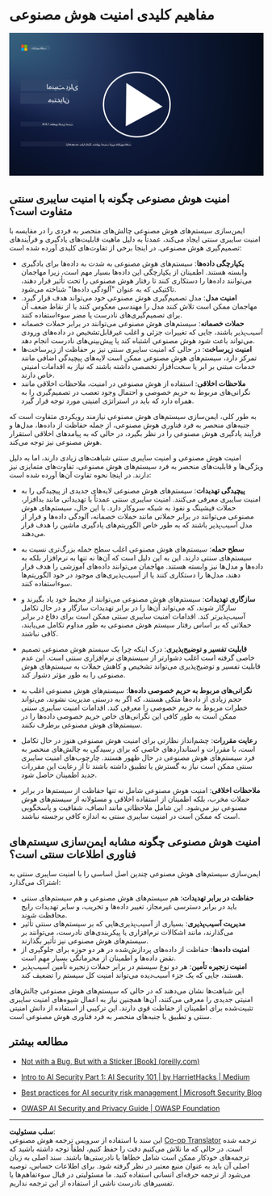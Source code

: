 <!--
CO_OP_TRANSLATOR_METADATA:
{
  "original_hash": "66b61d96936cf25d20fcb411d4ce5227",
  "translation_date": "2025-09-03T18:06:32+00:00",
  "source_file": "8.1 AI security key concepts.md",
  "language_code": "fa"
}
-->
# مفاهیم کلیدی امنیت هوش مصنوعی

[![تماشای ویدیو](../../translated_images/8-1_placeholder.00bf95633da13ca44348bde620f848337ccbd7ae4022459eab1df7f37421ba4e.fa.png)](https://learn-video.azurefd.net/vod/player?id=ba44f5f7-9b47-462f-9aa5-13e2b71f4998)

## امنیت هوش مصنوعی چگونه با امنیت سایبری سنتی متفاوت است؟

ایمن‌سازی سیستم‌های هوش مصنوعی چالش‌های منحصر به فردی را در مقایسه با امنیت سایبری سنتی ایجاد می‌کند، عمدتاً به دلیل ماهیت قابلیت‌های یادگیری و فرآیندهای تصمیم‌گیری هوش مصنوعی. در اینجا برخی از تفاوت‌های کلیدی آورده شده است:

-   **یکپارچگی داده‌ها**: سیستم‌های هوش مصنوعی به شدت به داده‌ها برای یادگیری وابسته هستند. اطمینان از یکپارچگی این داده‌ها بسیار مهم است، زیرا مهاجمان می‌توانند داده‌ها را دستکاری کنند تا رفتار هوش مصنوعی را تحت تأثیر قرار دهند، تاکتیکی که به عنوان "آلودگی داده‌ها" شناخته می‌شود.
-   **امنیت مدل**: مدل تصمیم‌گیری هوش مصنوعی خود می‌تواند هدف قرار گیرد. مهاجمان ممکن است تلاش کنند مدل را مهندسی معکوس کنند یا از نقاط ضعف آن برای تصمیم‌گیری‌های نادرست یا مضر سوءاستفاده کنند.
-   **حملات خصمانه**: سیستم‌های هوش مصنوعی می‌توانند در برابر حملات خصمانه آسیب‌پذیر باشند، جایی که تغییرات جزئی و اغلب غیرقابل‌تشخیص در داده‌های ورودی می‌تواند باعث شود هوش مصنوعی اشتباه کند یا پیش‌بینی‌های نادرست انجام دهد.
-   **امنیت زیرساخت**: در حالی که امنیت سایبری سنتی نیز بر حفاظت از زیرساخت‌ها تمرکز دارد، سیستم‌های هوش مصنوعی ممکن است لایه‌های پیچیدگی اضافی مانند خدمات مبتنی بر ابر یا سخت‌افزار تخصصی داشته باشند که نیاز به اقدامات امنیتی خاص دارند.
-   **ملاحظات اخلاقی**: استفاده از هوش مصنوعی در امنیت، ملاحظات اخلاقی مانند نگرانی‌های مربوط به حریم خصوصی و احتمال وجود تعصب در تصمیم‌گیری را به همراه دارد که باید در استراتژی امنیتی مورد توجه قرار گیرد.

به طور کلی، ایمن‌سازی سیستم‌های هوش مصنوعی نیازمند رویکردی متفاوت است که جنبه‌های منحصر به فرد فناوری هوش مصنوعی، از جمله حفاظت از داده‌ها، مدل‌ها و فرآیند یادگیری هوش مصنوعی را در نظر بگیرد، در حالی که به پیامدهای اخلاقی استقرار هوش مصنوعی نیز توجه می‌کند.

امنیت هوش مصنوعی و امنیت سایبری سنتی شباهت‌های زیادی دارند، اما به دلیل ویژگی‌ها و قابلیت‌های منحصر به فرد سیستم‌های هوش مصنوعی، تفاوت‌های متمایزی نیز دارند. در اینجا نحوه تفاوت آن‌ها آورده شده است:

- **پیچیدگی تهدیدات**: سیستم‌های هوش مصنوعی لایه‌های جدیدی از پیچیدگی را به امنیت سایبری معرفی می‌کنند. امنیت سایبری سنتی عمدتاً با تهدیداتی مانند بدافزار، حملات فیشینگ و نفوذ به شبکه سروکار دارد. با این حال، سیستم‌های هوش مصنوعی می‌توانند در برابر حملاتی مانند حملات خصمانه، آلودگی داده‌ها و فرار از مدل آسیب‌پذیر باشند که به طور خاص الگوریتم‌های یادگیری ماشین را هدف قرار می‌دهند.

- **سطح حمله**: سیستم‌های هوش مصنوعی اغلب سطح حمله بزرگ‌تری نسبت به سیستم‌های سنتی دارند. این به این دلیل است که آن‌ها نه تنها به نرم‌افزار بلکه به داده‌ها و مدل‌ها نیز وابسته هستند. مهاجمان می‌توانند داده‌های آموزشی را هدف قرار دهند، مدل‌ها را دستکاری کنند یا از آسیب‌پذیری‌های موجود در خود الگوریتم‌ها سوءاستفاده کنند.

- **سازگاری تهدیدات**: سیستم‌های هوش مصنوعی می‌توانند از محیط خود یاد بگیرند و سازگار شوند، که می‌تواند آن‌ها را در برابر تهدیدات سازگار و در حال تکامل آسیب‌پذیرتر کند. اقدامات امنیت سایبری سنتی ممکن است برای دفاع در برابر حملاتی که بر اساس رفتار سیستم هوش مصنوعی به طور مداوم تکامل می‌یابند، کافی نباشند.

- **قابلیت تفسیر و توضیح‌پذیری**: درک اینکه چرا یک سیستم هوش مصنوعی تصمیم خاصی گرفته است اغلب دشوارتر از سیستم‌های نرم‌افزاری سنتی است. این عدم قابلیت تفسیر و توضیح‌پذیری می‌تواند تشخیص و کاهش حملات به سیستم‌های هوش مصنوعی را به طور مؤثر دشوار کند.

- **نگرانی‌های مربوط به حریم خصوصی داده‌ها**: سیستم‌های هوش مصنوعی اغلب به حجم زیادی از داده‌ها متکی هستند، که اگر به درستی مدیریت نشوند، می‌تواند خطرات مربوط به حریم خصوصی را معرفی کند. اقدامات امنیت سایبری سنتی ممکن است به طور کافی این نگرانی‌های خاص حریم خصوصی داده‌ها را در سیستم‌های هوش مصنوعی برطرف نکنند.

- **رعایت مقررات**: چشم‌انداز نظارتی برای امنیت هوش مصنوعی هنوز در حال تکامل است، با مقررات و استانداردهای خاصی که برای رسیدگی به چالش‌های منحصر به فرد سیستم‌های هوش مصنوعی در حال ظهور هستند. چارچوب‌های امنیت سایبری سنتی ممکن است نیاز به گسترش یا تطبیق داشته باشند تا از رعایت این مقررات جدید اطمینان حاصل شود.

- **ملاحظات اخلاقی**: امنیت هوش مصنوعی شامل نه تنها حفاظت از سیستم‌ها در برابر حملات مخرب، بلکه اطمینان از استفاده اخلاقی و مسئولانه از سیستم‌های هوش مصنوعی نیز می‌شود. این شامل ملاحظاتی مانند انصاف، شفافیت و پاسخگویی است که ممکن است در امنیت سایبری سنتی به اندازه کافی برجسته نباشند.

## امنیت هوش مصنوعی چگونه مشابه ایمن‌سازی سیستم‌های فناوری اطلاعات سنتی است؟

ایمن‌سازی سیستم‌های هوش مصنوعی چندین اصل اساسی را با امنیت سایبری سنتی به اشتراک می‌گذارد:

-   **حفاظت در برابر تهدیدات**: هم سیستم‌های هوش مصنوعی و هم سیستم‌های سنتی باید در برابر دسترسی غیرمجاز، تغییر داده‌ها و تخریب، و سایر تهدیدات رایج محافظت شوند.
-   **مدیریت آسیب‌پذیری**: بسیاری از آسیب‌پذیری‌هایی که بر سیستم‌های سنتی تأثیر می‌گذارند، مانند اشکالات نرم‌افزاری یا پیکربندی‌های نادرست، می‌توانند بر سیستم‌های هوش مصنوعی نیز تأثیر بگذارند.
-   **امنیت داده‌ها**: حفاظت از داده‌های پردازش‌شده در هر دو حوزه برای جلوگیری از نقض داده‌ها و اطمینان از محرمانگی بسیار مهم است.
-   **امنیت زنجیره تأمین**: هر دو نوع سیستم در برابر حملات زنجیره تأمین آسیب‌پذیر هستند، جایی که یک جزء آسیب‌دیده می‌تواند امنیت کل سیستم را تضعیف کند.

این شباهت‌ها نشان می‌دهند که در حالی که سیستم‌های هوش مصنوعی چالش‌های امنیتی جدیدی را معرفی می‌کنند، آن‌ها همچنین نیاز به اعمال شیوه‌های امنیت سایبری تثبیت‌شده برای اطمینان از حفاظت قوی دارند. این ترکیبی از استفاده از دانش امنیتی سنتی و تطبیق با جنبه‌های منحصر به فرد فناوری هوش مصنوعی است.

## مطالعه بیشتر

- [Not with a Bug, But with a Sticker [Book] (oreilly.com)](https://www.oreilly.com/library/view/not-with-a/9781119883982/)
   
- [Intro to AI Security Part 1: AI Security 101 | by HarrietHacks | Medium](https://medium.com/@harrietfarlow/intro-to-ai-security-part-1-ai-security-101-b8662a9efe5)
   
- [Best practices for AI security risk management | Microsoft Security Blog](https://www.microsoft.com/en-us/security/blog/2021/12/09/best-practices-for-ai-security-risk-management/?WT.mc_id=academic-96948-sayoung)
   
- [OWASP AI Security and Privacy Guide | OWASP Foundation](https://owasp.org/www-project-ai-security-and-privacy-guide/)

---

**سلب مسئولیت**:  
این سند با استفاده از سرویس ترجمه هوش مصنوعی [Co-op Translator](https://github.com/Azure/co-op-translator) ترجمه شده است. در حالی که ما تلاش می‌کنیم دقت را حفظ کنیم، لطفاً توجه داشته باشید که ترجمه‌های خودکار ممکن است شامل خطاها یا نادرستی‌ها باشند. سند اصلی به زبان اصلی آن باید به عنوان منبع معتبر در نظر گرفته شود. برای اطلاعات حساس، توصیه می‌شود از ترجمه حرفه‌ای انسانی استفاده کنید. ما مسئولیتی در قبال سوءتفاهم‌ها یا تفسیرهای نادرست ناشی از استفاده از این ترجمه نداریم.